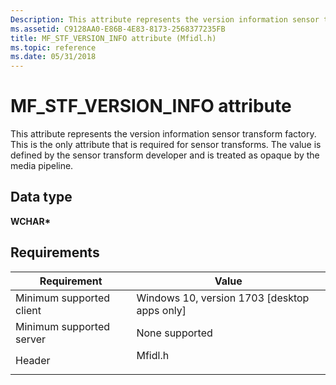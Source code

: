 ```yaml
---
Description: This attribute represents the version information sensor transform factory. This is the only attribute that is required for sensor transforms. The value is defined by the sensor transform developer and is treated as opaque by the media pipeline.
ms.assetid: C9128AA0-E86B-4E83-8173-2568377235FB
title: MF_STF_VERSION_INFO attribute (Mfidl.h)
ms.topic: reference
ms.date: 05/31/2018
---
```


# MF\_STF\_VERSION\_INFO attribute

This attribute represents the version information sensor transform factory. This is the only attribute that is required for sensor transforms. The value is defined by the sensor transform developer and is treated as opaque by the media pipeline.

## Data type

**WCHAR\***

## Requirements



| Requirement | Value |
|-------------------------------------|------------------------------------------------------------------------------------|
| Minimum supported client<br/> | Windows 10, version 1703 \[desktop apps only\]<br/>                          |
| Minimum supported server<br/> | None supported<br/>                                                          |
| Header<br/>                   | <dl> <dt>Mfidl.h</dt> </dl> |



 

 




